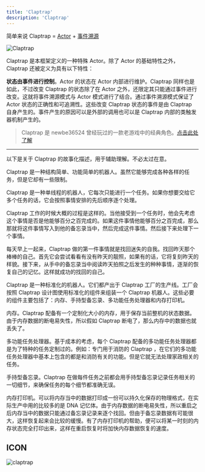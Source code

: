 ```yaml
---
title: 'Claptrap'
description: 'Claptrap'
---
```


简单来说 Claptrap = [Actor](/zh_Hans/2-Glossary/Actor-Pattern) + [事件溯源](/zh_Hans/2-Glossary/Event-Sourcing)

![Claptrap](/images/20190228-001.gif)

Claptrap 是本框架定义的一种特殊 Actor。除了 Actor 的基础特性之外，Claptrap 还被定义为具有以下特性：

**状态由事件进行控制**。Actor 的状态在 Actor 内部进行维护。Claptrap 同样也是如此，不过改变 Claptrap 的状态除了在 Actor 之外，还限定其只能通过事件进行改变。这就将事件溯源模式与 Actor 模式进行了结合。通过事件溯源模式保证了 Actor 状态的正确性和可追溯性。这些改变 Claptrap 状态的事件是由 Claptrap 自身产生的。事件产生的原因可以是外部的调用也可以是 Claptrap 内部的类触发器机制产生的。

> Claptrap 是 newbe36524 曾经玩过的一款老游戏中的经典角色。[点击此处了解](https://zh.moegirl.org/%E5%B0%8F%E5%90%B5%E9%97%B9)

---

以下是关于 Claptrap 的故事化描述，用于辅助理解。不必太过在意。

Claptrap 是一种结构简单、功能简单的机器人。虽然它能够完成各种各样的任务，但是它却有一些限制。

Claptrap 是一种单线程的机器人，它每次只能进行一个任务。如果你想要交给它多个任务的话，它会按照事情安排的先后顺序逐个处理。

Claptrap 工作的时候大概的过程是这样的。当他接受到一个任务时，他会先考虑这个事情是否是他能够百分之百完成的。如果这件事情他能够百分之百完成，那么那就将这件事情写入到他的备忘录当中，然后完成这件事情。然后接下来处理下一个事情。

每天早上一起来，Claptrap 做的第一件事情就是找回迷失的自我。找回昨天那个棒棒的自己。首先它会尝试看看有没有昨天的靓照，如果有的话，它将复刻昨天的样貌。接下来，从手中的备忘录当中阅读昨天拍照之后发生的种种事情，逐渐的恢复自己的记忆。这样就成功的找回的自己。

Claptrap 是一种标准化的机器人。它们都产出于 Claptrap 工厂的生产线。工厂会按照 Claptrap 设计图使用标准化的组件来组装一个 Claptrap 机器人。这些必要的组件主要包括了：内存、手持型备忘录、多功能任务处理器和内存打印机。

内存。Claptrap 配备有一个定制化大小的内存，用于保存当前整机的状态数据。由于内存数据的断电易失性，所以假如 Claptrap 断电了，那么内存中的数据也就丢失了。

多功能任务处理器。基于成本的考虑，每个 Claptrap 配备的多功能任务处理器都是为了特种的任务定制过的。例如：专门用于消防的 Claptrap ，在它们的多功能任务处理器中基本上包含的都是和消防有关的功能。但是它就无法处理家政相关的任务。

手持型备忘录。Claptrap 在做每件任务之前都会用手持型备忘录记录任务相关的一切细节，来确保任务的每个细节都准确无误。

内存打印机。可以将内存当中的数据打印成一份可以持久化保存的物理格式，在实际生产中用的比较多的是 DNA 记忆体。由于内存数据的断电易失性，所以重启之后内存当中的数据只能通过备忘录记录来逐个找回。但由于备忘录数据有可能很大，这样恢复起来会比较的缓慢。有了内存打印机的帮助，便可以将某一时刻的内存状态完全打印出来，这样在重启恢复时将加快内存数据恢复的速度。

## ICON

![claptrap](/images/claptrap_icons/claptrap.svg)

